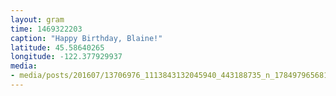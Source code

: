 ```yaml
---
layout: gram
time: 1469322203
caption: "Happy Birthday, Blaine!"
latitude: 45.58640265
longitude: -122.377929937
media:
- media/posts/201607/13706976_1113843132045940_443188735_n_17849796568119637.jpg
---
```

